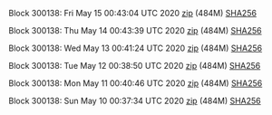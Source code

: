 Block 300138: Fri May 15 00:43:04 UTC 2020 [zip](https://dash-bootstrap.ams3.digitaloceanspaces.com/testnet/2020-05-15/bootstrap.dat.zip) (484M) [SHA256](https://dash-bootstrap.ams3.digitaloceanspaces.com/testnet/2020-05-15/sha256.txt)

Block 300138: Thu May 14 00:43:39 UTC 2020 [zip](https://dash-bootstrap.ams3.digitaloceanspaces.com/testnet/2020-05-14/bootstrap.dat.zip) (484M) [SHA256](https://dash-bootstrap.ams3.digitaloceanspaces.com/testnet/2020-05-14/sha256.txt)

Block 300138: Wed May 13 00:41:24 UTC 2020 [zip](https://dash-bootstrap.ams3.digitaloceanspaces.com/testnet/2020-05-13/bootstrap.dat.zip) (484M) [SHA256](https://dash-bootstrap.ams3.digitaloceanspaces.com/testnet/2020-05-13/sha256.txt)

Block 300138: Tue May 12 00:38:50 UTC 2020 [zip](https://dash-bootstrap.ams3.digitaloceanspaces.com/testnet/2020-05-12/bootstrap.dat.zip) (484M) [SHA256](https://dash-bootstrap.ams3.digitaloceanspaces.com/testnet/2020-05-12/sha256.txt)

Block 300138: Mon May 11 00:40:46 UTC 2020 [zip](https://dash-bootstrap.ams3.digitaloceanspaces.com/testnet/2020-05-11/bootstrap.dat.zip) (484M) [SHA256](https://dash-bootstrap.ams3.digitaloceanspaces.com/testnet/2020-05-11/sha256.txt)

Block 300138: Sun May 10 00:37:34 UTC 2020 [zip](https://dash-bootstrap.ams3.digitaloceanspaces.com/testnet/2020-05-10/bootstrap.dat.zip) (484M) [SHA256](https://dash-bootstrap.ams3.digitaloceanspaces.com/testnet/2020-05-10/sha256.txt)
